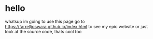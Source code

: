 # hello
whatsup im going to use this page 
go to https://farrelljoswara.github.io/index.html to see my epic website
or just look at the source code, thats cool too
